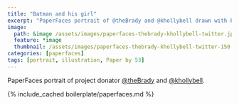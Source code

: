 ```yaml
---
title: "Batman and his girl"
excerpt: "PaperFaces portrait of @theBrady and @khollybell drawn with Paper by 53 on an iPad."
image: 
  path: &image /assets/images/paperfaces-thebrady-khollybell-twitter.jpg 
  feature: *image
  thumbnail: /assets/images/paperfaces-thebrady-khollybell-twitter-150.jpg
categories: [paperfaces]
tags: [portrait, illustration, Paper by 53]
---
```


PaperFaces portrait of project donator [@theBrady](https://twitter.com/theBrady) and [@khollybell](https://twitter.com/khollybell).

{% include_cached boilerplate/paperfaces.md %}
